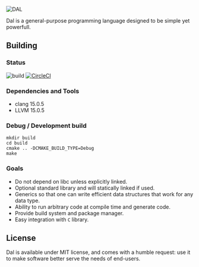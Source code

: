 ![DAL](https://avatars.githubusercontent.com/u/117913616?s=400&u=b56d1407d15a00a4ae8e30f9515263271320e3a7&v=4)

Dal is a general-purpose programming language designed to be simple yet powerfull.

## Building
### Status
![build](https://github.com/dal-lang/dal/actions/workflows/cmake.yml/badge.svg)
[![CircleCI](https://circleci.com/gh/dal-lang/dal.svg?style=svg)](https://circleci.com/gh/dal-lang/dal)

### Dependencies and Tools
- clang 15.0.5
- LLVM 15.0.5

### Debug / Development build
```
mkdir build
cd build
cmake .. -DCMAKE_BUILD_TYPE=Debug
make
```

### Goals
- Do not depend on libc unless explicitly linked.
- Optional standard library and will statically linked if used.
- Generics so that one can write efficient data structures that work for any data type.
- Ability to run arbitrary code at compile time and generate code.
- Provide build system and package manager.
- Easy integration with `C` library.

## License
Dal is available under MIT license, and comes with a humble request: use it to make software better serve the needs of end-users.
